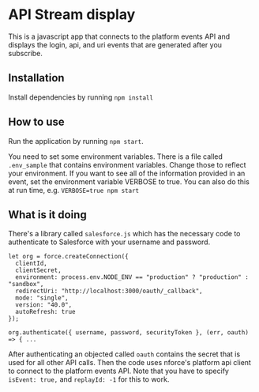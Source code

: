 # API Stream display

This is a javascript app that connects to the platform events API and displays the login, api, and uri events that are generated after you subscribe.

## Installation

Install dependencies by running `npm install`

## How to use

Run the application by running `npm start`.

You need to set some environment variables. There is a file called `.env_sample` that contains environment variables. Change those to reflect
your environment. If you want to see all of the information provided in an event, set the environment variable VERBOSE to true. You can also
do this at run time, e.g. `VERBOSE=true npm start`

## What is it doing

There's a library called `salesforce.js` which has the necessary code to authenticate to Salesforce with your username and password.

```
let org = force.createConnection({
  clientId,
  clientSecret,
  environment: process.env.NODE_ENV == "production" ? "production" : "sandbox",
  redirectUri: "http://localhost:3000/oauth/_callback",
  mode: "single",
  version: "40.0",
  autoRefresh: true
});

org.authenticate({ username, password, securityToken }, (err, oauth) => { ...
```

After authenticating an objected called `oauth` contains the secret that is used for all other API calls. Then the code uses nforce's platform api client
to connect to the platform events API. Note that you have to specify `isEvent: true,` and `replayId: -1` for this to work.
